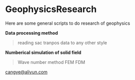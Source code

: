 # GeophysicsResearch
Here are some general scripts to do research of geophysics

**Data processing method**
 >reading sac
 >tranpos data to any other style
 
**Numberical simulation of solid field**
 >Wave number method
 >FEM
 >FDM


cangye@aliyun.com
